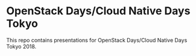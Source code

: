 # OpenStack Days/Cloud Native Days Tokyo

This repo contains presentations for OpenStack Days/Cloud Native Days Tokyo 2018.
